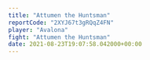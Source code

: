 ```yaml
---
title: "Attumen the Huntsman"
reportCode: "2XYJ67t3gRQqZ4FN"
player: "Avalona"
fight: "Attumen the Huntsman"
date: 2021-08-23T19:07:58.042000+00:00
---
```

